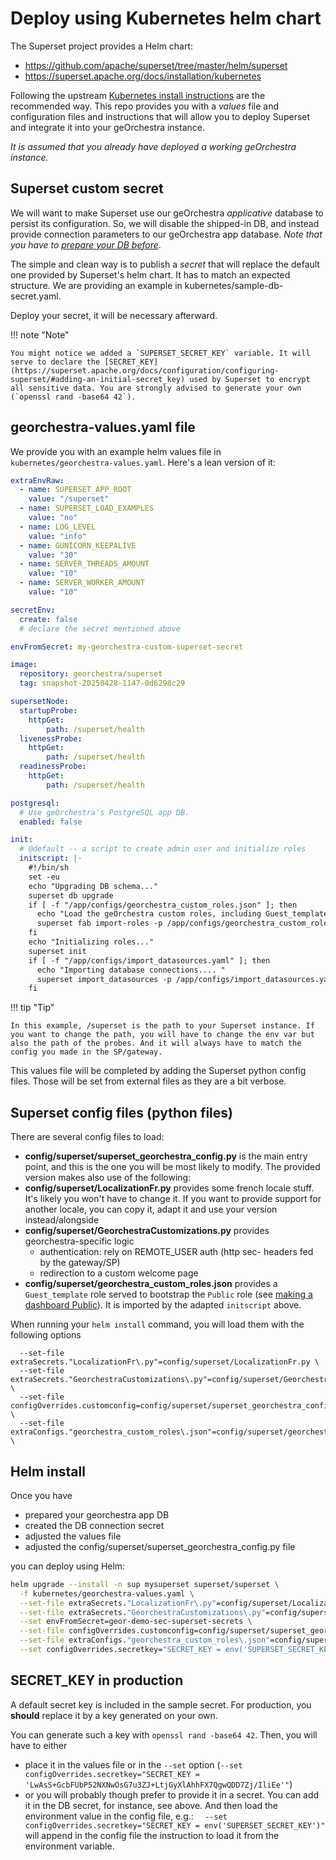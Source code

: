 # Deploy using Kubernetes helm chart



The Superset project provides a Helm chart:

- https://github.com/apache/superset/tree/master/helm/superset
- https://superset.apache.org/docs/installation/kubernetes

Following the upstream [Kubernetes install instructions](https://superset.apache.org/docs/installation/kubernetes) are the recommended way. This repo provides you with a *values* file and configuration files and instructions that will allow you to deploy Superset and integrate it into your geOrchestra instance.

*It is assumed that you already have deployed a working geOrchestra instance.*

## Superset custom secret

We will want to make Superset use our geOrchestra *applicative* database to persist its configuration. So, we will disable the shipped-in DB, and instead provide connection parameters to our geOrchestra app database. _Note that you have to [prepare your DB before](preparation.md)_.

The simple and clean way is to publish a *secret* that will replace the default one provided by Superset's helm chart. It has to match an expected structure. We are providing an example in kubernetes/sample-db-secret.yaml. 

Deploy your secret, it will be necessary afterward.

!!! note "Note"

    You might notice we added a `SUPERSET_SECRET_KEY` variable. It will serve to declare the [SECRET_KEY](https://superset.apache.org/docs/configuration/configuring-superset/#adding-an-initial-secret_key) used by Superset to encrypt all sensitive data. You are strongly advised to generate your own (`openssl rand -base64 42`).

## georchestra-values.yaml file

We provide you with an example helm values file in `kubernetes/georchestra-values.yaml`. Here's a lean version of it:
```yaml
extraEnvRaw: 
  - name: SUPERSET_APP_ROOT
    value: "/superset"
  - name: SUPERSET_LOAD_EXAMPLES
    value: "no"
  - name: LOG_LEVEL
    value: "info"
  - name: GUNICORN_KEEPALIVE
    value: "30"
  - name: SERVER_THREADS_AMOUNT
    value: "10"
  - name: SERVER_WORKER_AMOUNT
    value: "10"

secretEnv:
  create: false
  # declare the secret mentioned above

envFromSecret: my-georchestra-custom-superset-secret

image:
  repository: georchestra/superset
  tag: snapshot-20250428-1147-0d6298c29

supersetNode:
  startupProbe: 
    httpGet:
        path: /superset/health
  livenessProbe: 
    httpGet:
        path: /superset/health
  readinessProbe: 
    httpGet:
        path: /superset/health

postgresql:
  # Use geOrchestra's PostgreSQL app DB.
  enabled: false

init:
  # @default -- a script to create admin user and initialize roles
  initscript: |-
    #!/bin/sh
    set -eu
    echo "Upgrading DB schema..."
    superset db upgrade
    if [ -f "/app/configs/georchestra_custom_roles.json" ]; then
      echo "Load the geOrchestra custom roles, including Guest_template"
      superset fab import-roles -p /app/configs/georchestra_custom_roles.json
    fi
    echo "Initializing roles..."
    superset init
    if [ -f "/app/configs/import_datasources.yaml" ]; then
      echo "Importing database connections.... "
      superset import_datasources -p /app/configs/import_datasources.yaml
    fi
```

!!! tip "Tip"

    In this example, /superset is the path to your Superset instance. If you want to change the path, you will have to change the env var but also the path of the probes. And it will always have to match the config you made in the SP/gateway.

This values file will be completed by adding the Superset python config files. Those will be set from external files as they are a bit verbose.

## Superset config files (python files)

There are several config files to load:

- **config/superset/superset_georchestra_config.py** is the main entry point, and this is the one you will be most likely to modify. The provided version makes also use of the following:
- **config/superset/LocalizationFr.py** provides some french locale stuff. It's likely you won't have to change it. If you want to provide support for another locale, you can copy it, adapt it and use your version instead/alongside
- **config/superset/GeorchestraCustomizations.py** provides georchestra-specific logic
    - authentication: rely on REMOTE_USER auth (http sec- headers fed by the gateway/SP)
    - redirection to a custom welcome page
- **config/superset/georchestra_custom_roles.json** provides a `Guest_template` role served to bootstrap the `Public` role (see [making a dashboard Public](../administration/making_a_dashboard_public.en.md#how-to-bootstrap-the-public-role-with-such-permissions)). It is imported by the adapted `initscript` above.

When running your `helm install` command, you will load them with the following options
```
  --set-file extraSecrets."LocalizationFr\.py"=config/superset/LocalizationFr.py \
  --set-file extraSecrets."GeorchestraCustomizations\.py"=config/superset/GeorchestraCustomizations.py \
  --set-file configOverrides.customconfig=config/superset/superset_georchestra_config.py \
  --set-file extraConfigs."georchestra_custom_roles\.json"=config/superset/georchestra_custom_roles.json \
```

## Helm install

Once you have

- prepared your georchestra app DB
- created the DB connection secret
- adjusted the values file
- adjusted the config/superset/superset_georchestra_config.py file

you can deploy using Helm:
```bash
helm upgrade --install -n sup mysuperset superset/superset \
  -f kubernetes/georchestra-values.yaml \
  --set-file extraSecrets."LocalizationFr\.py"=config/superset/LocalizationFr.py \
  --set-file extraSecrets."GeorchestraCustomizations\.py"=config/superset/GeorchestraCustomizations.py \
  --set envFromSecret=geor-demo-sec-superset-secrets \
  --set-file configOverrides.customconfig=config/superset/superset_georchestra_config.py \
  --set-file extraConfigs."georchestra_custom_roles\.json"=config/superset/georchestra_custom_roles.json \
  --set configOverrides.secretkey="SECRET_KEY = env('SUPERSET_SECRET_KEY')"
```

## SECRET_KEY in production

A default secret key is included in the sample secret. For production, you **should** replace it by a key generated on your own.

You can generate such a key with `openssl rand -base64 42`. Then, you will have to either

- place it in the values file or in the `--set` option (`--set configOverrides.secretkey="SECRET_KEY = 'LwAsS+GcbFUbP52NXNwOsG7u3ZJ+LtjGyXlAhhFX7QgwQDD7Zj/IliEe'"`)
- or you will probably though prefer to provide it in a secret. You can add it in the DB secret, for instance, see above. And then load the environment value in the config file, e.g.: 
`  --set configOverrides.secretkey="SECRET_KEY = env('SUPERSET_SECRET_KEY')"` will append in the config file the instruction to load it from the environment variable.